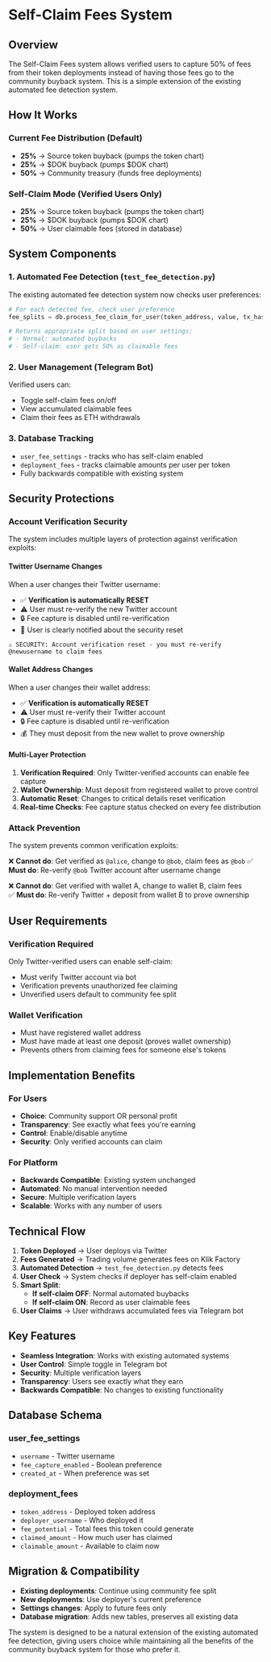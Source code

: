 # Self-Claim Fees System

## Overview

The Self-Claim Fees system allows verified users to capture 50% of fees from their token deployments instead of having those fees go to the community buyback system. This is a simple extension of the existing automated fee detection system.

## How It Works

### Current Fee Distribution (Default)
- **25%** → Source token buyback (pumps the token chart)
- **25%** → $DOK buyback (pumps $DOK chart) 
- **50%** → Community treasury (funds free deployments)

### Self-Claim Mode (Verified Users Only)
- **25%** → Source token buyback (pumps the token chart)
- **25%** → $DOK buyback (pumps $DOK chart)
- **50%** → User claimable fees (stored in database)

## System Components

### 1. Automated Fee Detection (`test_fee_detection.py`)
The existing automated fee detection system now checks user preferences:

```python
# For each detected fee, check user preference
fee_splits = db.process_fee_claim_for_user(token_address, value, tx_hash)

# Returns appropriate split based on user settings:
# - Normal: automated buybacks
# - Self-claim: user gets 50% as claimable fees
```

### 2. User Management (Telegram Bot)
Verified users can:
- Toggle self-claim fees on/off
- View accumulated claimable fees
- Claim their fees as ETH withdrawals

### 3. Database Tracking
- `user_fee_settings` - tracks who has self-claim enabled
- `deployment_fees` - tracks claimable amounts per user per token
- Fully backwards compatible with existing system

## Security Protections

### Account Verification Security
The system includes multiple layers of protection against verification exploits:

#### **Twitter Username Changes**
When a user changes their Twitter username:
- ✅ **Verification is automatically RESET** 
- ⚠️ User must re-verify the new Twitter account
- 🔒 Fee capture is disabled until re-verification
- 📝 User is clearly notified about the security reset

```
⚠️ SECURITY: Account verification reset - you must re-verify @newusername to claim fees
```

#### **Wallet Address Changes**  
When a user changes their wallet address:
- ✅ **Verification is automatically RESET**
- ⚠️ User must re-verify their Twitter account
- 🔒 Fee capture is disabled until re-verification
- 💰 They must deposit from the new wallet to prove ownership

#### **Multi-Layer Protection**
1. **Verification Required**: Only Twitter-verified accounts can enable fee capture
2. **Wallet Ownership**: Must deposit from registered wallet to prove control
3. **Automatic Reset**: Changes to critical details reset verification
4. **Real-time Checks**: Fee capture status checked on every fee distribution

### Attack Prevention
The system prevents common verification exploits:

❌ **Cannot do**: Get verified as `@alice`, change to `@bob`, claim fees as `@bob`
✅ **Must do**: Re-verify `@bob` Twitter account after username change

❌ **Cannot do**: Get verified with wallet A, change to wallet B, claim fees  
✅ **Must do**: Re-verify Twitter + deposit from wallet B to prove ownership

## User Requirements

### Verification Required
Only Twitter-verified users can enable self-claim:
- Must verify Twitter account via bot
- Verification prevents unauthorized fee claiming
- Unverified users default to community fee split

### Wallet Verification
- Must have registered wallet address
- Must have made at least one deposit (proves wallet ownership)
- Prevents others from claiming fees for someone else's tokens

## Implementation Benefits

### For Users
- **Choice**: Community support OR personal profit
- **Transparency**: See exactly what fees you're earning
- **Control**: Enable/disable anytime
- **Security**: Only verified accounts can claim

### For Platform
- **Backwards Compatible**: Existing system unchanged
- **Automated**: No manual intervention needed
- **Secure**: Multiple verification layers
- **Scalable**: Works with any number of users

## Technical Flow

1. **Token Deployed** → User deploys via Twitter
2. **Fees Generated** → Trading volume generates fees on Klik Factory
3. **Automated Detection** → `test_fee_detection.py` detects fees
4. **User Check** → System checks if deployer has self-claim enabled
5. **Smart Split**:
   - **If self-claim OFF**: Normal automated buybacks
   - **If self-claim ON**: Record as user claimable fees
6. **User Claims** → User withdraws accumulated fees via Telegram bot

## Key Features

- **Seamless Integration**: Works with existing automated systems
- **User Control**: Simple toggle in Telegram bot
- **Security**: Multiple verification layers
- **Transparency**: Users see exactly what they earn
- **Backwards Compatible**: No changes to existing functionality

## Database Schema

### user_fee_settings
- `username` - Twitter username
- `fee_capture_enabled` - Boolean preference
- `created_at` - When preference was set

### deployment_fees  
- `token_address` - Deployed token address
- `deployer_username` - Who deployed it
- `fee_potential` - Total fees this token could generate
- `claimed_amount` - How much user has claimed
- `claimable_amount` - Available to claim now

## Migration & Compatibility

- **Existing deployments**: Continue using community fee split
- **New deployments**: Use deployer's current preference
- **Settings changes**: Apply to future fees only
- **Database migration**: Adds new tables, preserves all existing data

The system is designed to be a natural extension of the existing automated fee detection, giving users choice while maintaining all the benefits of the community buyback system for those who prefer it. 